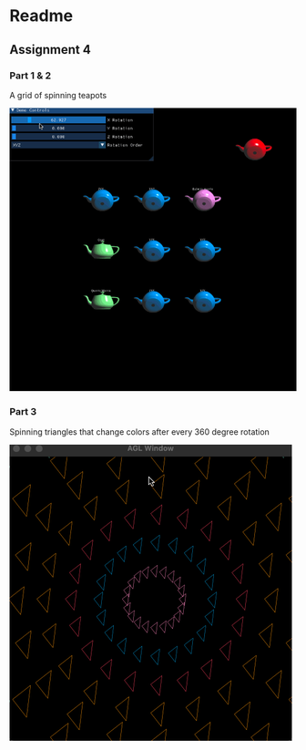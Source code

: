 # Readme

## Assignment 4

### Part 1 & 2
A grid of spinning teapots

<img src="a4-teapot.gif" alt="cspinning teapots">

### Part 3
Spinning triangles that change colors after every 360 degree rotation

<img src="a4-unique.gif" alt="spinning triangles">
